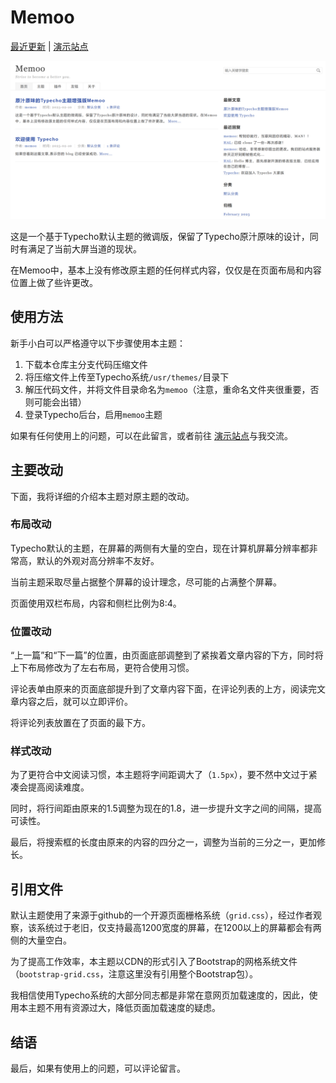 # Memoo
[最近更新](https://www.memoo.online/index.php/theme.html) | [演示站点](https://www.memoo.online/)

![屏幕截图](./screenshot.png)

这是一个基于Typecho默认主题的微调版，保留了Typecho原汁原味的设计，同时有满足了当前大屏当道的现状。

在Memoo中，基本上没有修改原主题的任何样式内容，仅仅是在页面布局和内容位置上做了些许更改。

## 使用方法

新手小白可以严格遵守以下步骤使用本主题：

1. 下载本仓库主分支代码压缩文件
2. 将压缩文件上传至Typecho系统`/usr/themes/`目录下
3. 解压代码文件，并将文件目录命名为`memoo`（注意，重命名文件夹很重要，否则可能会出错）
4. 登录Typecho后台，启用`memoo`主题

如果有任何使用上的问题，可以在此留言，或者前往 [演示站点](https://www.memoo.online/)与我交流。


## 主要改动

下面，我将详细的介绍本主题对原主题的改动。

### 布局改动

Typecho默认的主题，在屏幕的两侧有大量的空白，现在计算机屏幕分辨率都非常高，默认的外观对高分辨率不友好。

当前主题采取尽量占据整个屏幕的设计理念，尽可能的占满整个屏幕。

页面使用双栏布局，内容和侧栏比例为8:4。

### 位置改动

“上一篇”和“下一篇”的位置，由页面底部调整到了紧挨着文章内容的下方，同时将上下布局修改为了左右布局，更符合使用习惯。

评论表单由原来的页面底部提升到了文章内容下面，在评论列表的上方，阅读完文章内容之后，就可以立即评价。

将评论列表放置在了页面的最下方。

### 样式改动

为了更符合中文阅读习惯，本主题将字间距调大了（`1.5px`），要不然中文过于紧凑会提高阅读难度。

同时，将行间距由原来的1.5调整为现在的1.8，进一步提升文字之间的间隔，提高可读性。

最后，将搜索框的长度由原来的内容的四分之一，调整为当前的三分之一，更加修长。

## 引用文件

默认主题使用了来源于github的一个开源页面栅格系统（`grid.css`），经过作者观察，该系统过于老旧，仅支持最高1200宽度的屏幕，在1200以上的屏幕都会有两侧的大量空白。

为了提高工作效率，本主题以CDN的形式引入了Bootstrap的网格系统文件（`bootstrap-grid.css`，注意这里没有引用整个Bootstrap包）。

我相信使用Typecho系统的大部分同志都是非常在意网页加载速度的，因此，使用本主题不用有资源过大，降低页面加载速度的疑虑。

## 结语

最后，如果有使用上的问题，可以评论留言。
